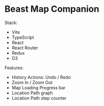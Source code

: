 # Beast Map Companion

Stack:

- Vite
- TypeScript
- React
- React Router
- Redux
- D3


Features:

- History Actions: Undo / Redo
- Zoom In / Zoom Out
- Map Loading Progress bar
- Location Path graph
- Location Path step counter
